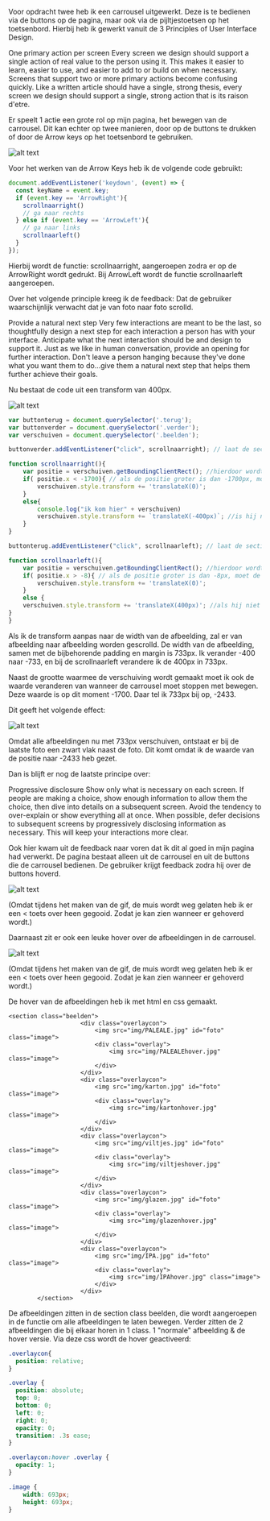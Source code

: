 Voor opdracht twee heb ik een carrousel uitgewerkt. Deze is te bedienen via de buttons op de pagina, maar ook via de pijltjestoetsen op het toetsenbord.
Hierbij heb ik gewerkt vanuit de 3 Principles of User Interface Design.

One primary action per screen
Every screen we design should support a single action of real value to the person using it. This makes it easier to learn, easier to use, and easier to add to or build on when necessary. Screens that support two or more primary actions become confusing quickly. Like a written article should have a single, strong thesis, every screen we design should support a single, strong action that is its raison d'etre.

Er speelt 1 actie een grote rol op mijn pagina, het bewegen van de carrousel. Dit kan echter op twee manieren, door op de buttons te drukken of door de Arrow keys op het toetsenbord te gebruiken. 

![alt text](https://media.giphy.com/media/TFwPbMz584cQRApHfg/giphy.gif)

Voor het werken van de Arrow Keys heb ik de volgende code gebruikt:

```js
document.addEventListener('keydown', (event) => {
  const keyName = event.key;
  if (event.key == 'ArrowRight'){
  	scrollnaarright()
  	// ga naar rechts
  } else if (event.key == 'ArrowLeft'){
  	// ga naar links
  	scrollnaarleft()
  }
});
```
Hierbij wordt de functie: scrollnaarright, aangeroepen zodra er op de ArrowRight wordt gedrukt. Bij ArrowLeft wordt de functie scrollnaarleft aangeroepen.

Over het volgende principle kreeg ik de feedback: Dat de gebruiker waarschijnlijk verwacht dat je van foto naar foto scrolld.

Provide a natural next step
Very few interactions are meant to be the last, so thoughtfully design a next step for each interaction a person has with your interface. Anticipate what the next interaction should be and design to support it. Just as we like in human conversation, provide an opening for further interaction. Don't leave a person hanging because they've done what you want them to do…give them a natural next step that helps them further achieve their goals.

Nu bestaat de code uit een transform van 400px. 

![alt text](https://media.giphy.com/media/cRMNjwuVyW45JOmNEE/giphy.gif)

```js
var buttonterug = document.querySelector('.terug');
var buttonverder = document.querySelector('.verder');
var verschuiven = document.querySelector('.beelden');

buttonverder.addEventListener("click", scrollnaarright); // laat de sectie:beelden naar rechts verschuiven als er op de button gedrukt wordt

function scrollnaarright(){
	var positie = verschuiven.getBoundingClientRect(); //hierdoor wordt er gekeken naar de positie zodra de sectie:beelden verschuifd
	if( positie.x < -1700){ // als de positie groter is dan -1700px, moet de sectie stoppen met verschuiven
		verschuiven.style.transform += 'translateX(0)';
	}
	else{
		console.log("ik kom hier" + verschuiven)
		verschuiven.style.transform += `translateX(-400px)`; //is hij niet groter dan -1700px, verschuifd de sectie met -400px
	}
}

buttonterug.addEventListener("click", scrollnaarleft); // laat de sectie:beelden naar links verschuiven als er op de button gedrukt wordt

function scrollnaarleft(){
	var positie = verschuiven.getBoundingClientRect(); //hierdoor wordt er gekeken naar de positie zodra de sectie:beelden verschuifd
	if( positie.x > -8){ // als de positie groter is dan -8px, moet de sectie stoppen met verschuiven
		verschuiven.style.transform += 'translateX(0)';
	}
	else {
	verschuiven.style.transform += 'translateX(400px)'; //als hij niet groter is dan -8px, verschuifd de sectie met 400px
}
}

```

Als ik de transform aanpas naar de width van de afbeelding, zal er van afbeelding naar afbeelding worden gescrolld. 
De width van de afbeelding, samen met de bijbehorende padding en margin is 733px. Ik verander -400 naar -733, en bij de scrollnaarleft verandere ik de 400px in 733px.

Naast de grootte waarmee de verschuiving wordt gemaakt moet ik ook de waarde veranderen van wanneer de carrousel moet stoppen met bewegen. Deze waarde is op dit moment -1700. Daar tel ik 733px bij op, -2433. 

Dit geeft het volgende effect:

![alt text](https://media.giphy.com/media/4T5rHVzkgwXYjTdEHf/giphy.gif)

Omdat alle afbeeldingen nu met 733px verschuiven, ontstaat er bij de laatste foto een zwart vlak naast de foto. Dit komt omdat ik de waarde van de positie naar -2433 heb gezet.

Dan is blijft er nog de laatste principe over:

Progressive disclosure
Show only what is necessary on each screen. If people are making a choice, show enough information to allow them the choice, then dive into details on a subsequent screen. Avoid the tendency to over-explain or show everything all at once. When possible, defer decisions to subsequent screens by progressively disclosing information as necessary. This will keep your interactions more clear.

Ook hier kwam uit de feedback naar voren dat ik dit al goed in mijn pagina had verwerkt. De pagina bestaat alleen uit de carrousel en uit de buttons die de carrousel bedienen. De gebruiker krijgt feedback zodra hij over de buttons hoverd. 

![alt text](https://media.giphy.com/media/C8o78Nx4TdEgoB2Biz/giphy.gif)

(Omdat tijdens het maken van de gif, de muis wordt weg gelaten heb ik er een < toets over heen gegooid. Zodat je kan zien wanneer er gehoverd wordt.)

Daarnaast zit er ook een leuke hover over de afbeeldingen in de carrousel. 

![alt text](https://media.giphy.com/media/jTHbRLyrXM4BUljKfI/giphy.gif)

(Omdat tijdens het maken van de gif, de muis wordt weg gelaten heb ik er een < toets over heen gegooid. Zodat je kan zien wanneer er gehoverd wordt.)

De hover van de afbeeldingen heb ik met html en css gemaakt.

```
<section class="beelden">
					<div class="overlaycon">
						<img src="img/PALEALE.jpg" id="foto" class="image">
						<div class="overlay">
							<img src="img/PALEALEhover.jpg" class="image">
						</div>
					</div>
					<div class="overlaycon">
						<img src="img/karton.jpg" id="foto" class="image">
						<div class="overlay">
							<img src="img/kartonhover.jpg" class="image">
						</div>
					</div>
					<div class="overlaycon">
						<img src="img/viltjes.jpg" id="foto" class="image">
						<div class="overlay">
							<img src="img/viltjeshover.jpg" class="image">
						</div>
					</div>
					<div class="overlaycon">
						<img src="img/glazen.jpg" id="foto" class="image">
						<div class="overlay">
							<img src="img/glazenhover.jpg" class="image">
						</div>
					</div>
					<div class="overlaycon">
						<img src="img/IPA.jpg" id="foto" class="image">
						<div class="overlay">
							<img src="img/IPAhover.jpg" class="image">
						</div>
					</div>
		</section>
```
De afbeeldingen zitten in de section class beelden, die wordt aangeroepen in de functie om alle afbeeldingen te laten bewegen. Verder zitten de 2 afbeeldingen die bij elkaar horen in 1 class. 1 "normale" afbeelding & de hover versie. Via deze css wordt de hover geactiveerd: 

```css
.overlaycon{
  position: relative;
}

.overlay {
  position: absolute;
  top: 0;
  bottom: 0;
  left: 0;
  right: 0;
  opacity: 0;
  transition: .3s ease;
}

.overlaycon:hover .overlay {
  opacity: 1;
}

.image {
	width: 693px;
	height: 693px;
}
```
